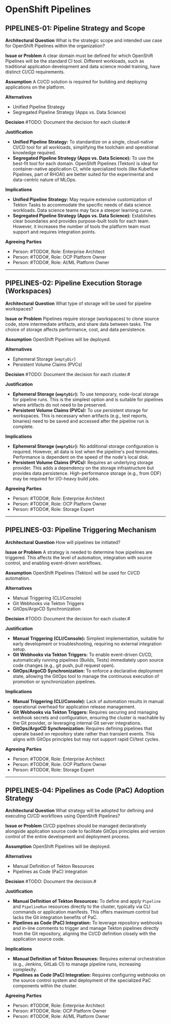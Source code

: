 # OpenShift Pipelines

## PIPELINES-01: Pipeline Strategy and Scope

**Architectural Question**
What is the strategic scope and intended use case for OpenShift Pipelines within the organization?

**Issue or Problem**
A clear domain must be defined for which OpenShift Pipelines will be the standard CI tool. Different workloads, such as traditional application development and data science model training, have distinct CI/CD requirements.

**Assumption**
A CI/CD solution is required for building and deploying applications on the platform.

**Alternatives**

- Unified Pipeline Strategy
- Segregated Pipeline Strategy (Apps vs. Data Science)

**Decision**
#TODO: Document the decision for each cluster.#

**Justification**

- **Unified Pipeline Strategy:** To standardize on a single, cloud-native CI/CD tool for all workloads, simplifying the toolchain and operational knowledge required.
- **Segregated Pipeline Strategy (Apps vs. Data Science):** To use the best-fit tool for each domain. OpenShift Pipelines (Tekton) is ideal for container-native application CI, while specialized tools (like Kubeflow Pipelines, part of RHOAI) are better suited for the experimental and data-centric nature of MLOps.

**Implications**

- **Unified Pipeline Strategy:** May require extensive customization of Tekton Tasks to accommodate the specific needs of data science workloads. Data science teams may face a steeper learning curve.
- **Segregated Pipeline Strategy (Apps vs. Data Science):** Establishes clear boundaries and provides purpose-built tools for each team. However, it increases the number of tools the platform team must support and requires integration points.

**Agreeing Parties**

- Person: #TODO#, Role: Enterprise Architect
- Person: #TODO#, Role: OCP Platform Owner
- Person: #TODO#, Role: AI/ML Platform Owner

---

## PIPELINES-02: Pipeline Execution Storage (Workspaces)

**Architectural Question**
What type of storage will be used for pipeline workspaces?

**Issue or Problem**
Pipelines require storage (workspaces) to clone source code, store intermediate artifacts, and share data between tasks. The choice of storage affects performance, cost, and data persistence.

**Assumption**
OpenShift Pipelines will be deployed.

**Alternatives**

- Ephemeral Storage (`emptyDir`)
- Persistent Volume Claims (PVCs)

**Decision**
#TODO: Document the decision for each cluster.#

**Justification**

- **Ephemeral Storage (`emptyDir`):** To use temporary, node-local storage for pipeline runs. This is the simplest option and is suitable for pipelines where artifacts do not need to be preserved.
- **Persistent Volume Claims (PVCs):** To use persistent storage for workspaces. This is necessary when artifacts (e.g., test reports, binaries) need to be saved and accessed after the pipeline run is complete.

**Implications**

- **Ephemeral Storage (`emptyDir`):** No additional storage configuration is required. However, all data is lost when the pipeline's pod terminates. Performance is dependent on the speed of the node's local disk.
- **Persistent Volume Claims (PVCs):** Requires an underlying storage provider. This adds a dependency on the storage infrastructure but provides data persistence. High-performance storage (e.g., from ODF) may be required for I/O-heavy build jobs.

**Agreeing Parties**

- Person: #TODO#, Role: Enterprise Architect
- Person: #TODO#, Role: OCP Platform Owner
- Person: #TODO#, Role: Storage Expert

---

## PIPELINES-03: Pipeline Triggering Mechanism

**Architectural Question**
How will pipelines be initiated?

**Issue or Problem**
A strategy is needed to determine how pipelines are triggered. This affects the level of automation, integration with source control, and enabling event-driven workflows.

**Assumption**
OpenShift Pipelines (Tekton) will be used for CI/CD automation.

**Alternatives**

- Manual Triggering (CLI/Console)
- Git Webhooks via Tekton Triggers
- GitOps/ArgoCD Synchronization

**Decision**
#TODO: Document the decision for each cluster.#

**Justification**

- **Manual Triggering (CLI/Console):** Simplest implementation, suitable for early development or troubleshooting, requiring no external integration setup.
- **Git Webhooks via Tekton Triggers:** To enable event-driven CI/CD, automatically running pipelines (Builds, Tests) immediately upon source code changes (e.g., git push, pull request open).
- **GitOps/ArgoCD Synchronization:** To enforce a declarative deployment state, allowing the GitOps tool to manage the continuous execution of promotion or synchronization pipelines.

**Implications**

- **Manual Triggering (CLI/Console):** Lack of automation results in manual operational overhead for application release management.
- **Git Webhooks via Tekton Triggers:** Requires securing and managing webhook secrets and configuration, ensuring the cluster is reachable by the Git provider, or leveraging internal Git server integrations.
- **GitOps/ArgoCD Synchronization:** Requires defining pipelines that operate based on repository state rather than transient events. This aligns with GitOps principles but may not support rapid CI/test cycles.

**Agreeing Parties**

- Person: #TODO#, Role: Enterprise Architect
- Person: #TODO#, Role: OCP Platform Owner
- Person: #TODO#, Role: Storage Expert

---

## PIPELINES-04: Pipelines as Code (PaC) Adoption Strategy

**Architectural Question**
What strategy will be adopted for defining and executing CI/CD workflows using OpenShift Pipelines?

**Issue or Problem**
CI/CD pipelines should be managed declaratively alongside application source code to facilitate GitOps principles and version control of the entire development and deployment process.

**Assumption**
OpenShift Pipelines will be deployed.

**Alternatives**

- Manual Definition of Tekton Resources
- Pipelines as Code (PaC) Integration

**Decision**
#TODO: Document the decision.#

**Justification**

- **Manual Definition of Tekton Resources:** To define and apply `Pipeline` and `PipelineRun` resources directly to the cluster, typically via CLI commands or application manifests. This offers maximum control but lacks the Git integration benefits of PaC.
- **Pipelines as Code (PaC) Integration:** To leverage repository webhooks and in-line comments to trigger and manage Tekton pipelines directly from the Git repository, aligning the CI/CD definition closely with the application source code.

**Implications**

- **Manual Definition of Tekton Resources:** Requires external orchestration (e.g., Jenkins, GitLab CI) to manage pipeline runs, increasing complexity.
- **Pipelines as Code (PaC) Integration:** Requires configuring webhooks on the source control system and deployment of the specialized PaC components within the cluster.

**Agreeing Parties**

- Person: #TODO#, Role: Enterprise Architect
- Person: #TODO#, Role: OCP Platform Owner
- Person: #TODO#, Role: AI/ML Platform Owner
